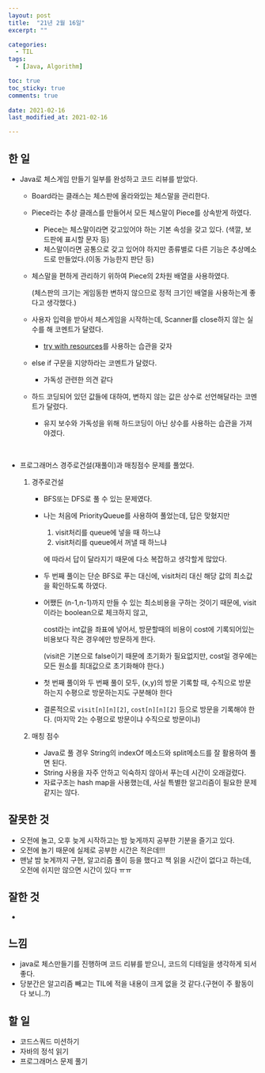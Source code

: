 ```yaml
---
layout: post
title:  "21년 2월 16일"
excerpt: ""

categories:
  - TIL
tags:
  - [Java, Algorithm]

toc: true
toc_sticky: true
comments: true
 
date: 2021-02-16
last_modified_at: 2021-02-16

---
```


## 한 일

- Java로 체스게임 만들기 일부를 완성하고 코드 리뷰를 받았다.

  - Board라는 클래스는 체스판에 올라와있는 체스말을 관리한다.

  - Piece라는 추상 클래스를 만들어서 모든 체스말이 Piece를 상속받게 하였다.

    - Piece는 체스말이라면 갖고있어야 하는 기본 속성을 갖고 있다. (색깔, 보드판에 표시할 문자 등)
    - 체스말이라면 공통으로 갖고 있어야 하지만 종류별로 다른 기능은 추상메소드로 만들었다.(이동 가능한지 판단 등)

  - 체스말을 편하게 관리하기 위하여 Piece의 2차원 배열을 사용하였다.

    (체스판의 크기는 게임동한 변하지 않으므로 정적 크기인 배열을 사용하는게 좋다고 생각했다.)

  - 사용자 입력을 받아서 체스게임을 시작하는데, Scanner를 close하지 않는 실수를 해 코멘트가 달렸다.
    
    -  [try with resources](https://www.baeldung.com/java-try-with-resources)를 사용하는 습관을 갖자
  - else if 구문을 지양하라는 코멘트가 달렸다.
    
    - 가독성 관련한 의견 같다
  - 하드 코딩되어 있던 값들에 대하여, 변하지 않는 값은 상수로 선언해달라는 코멘트가 달렸다.
    
    - 유지 보수와 가독성을 위해 하드코딩이 아닌 상수를 사용하는 습관을 가져야겠다.

<br>

- 프로그래머스 경주로건설(재풀이)과 매칭점수 문제를 풀었다.

  1. 경주로건설

     - BFS또는 DFS로 풀 수 있는 문제였다.

     - 나는 처음에 PriorityQueue를 사용하여 풀었는데, 답은 맞혔지만 

       1. visit처리를 queue에 넣을 때 하느냐
       2. visit처리를 queue에서 꺼낼 때 하느냐

       에 따라서 답이 달라지기 때문에 다소 복잡하고 생각할게 많았다.

     - 두 번째 풀이는 단순 BFS로 푸는 대신에, visit처리 대신 해당 값의 최소값을 확인하도록 하였다.

     - 어쨌든 (n-1,n-1)까지 만들 수 있는 최소비용을 구하는 것이기 때문에, visit이라는 boolean으로 체크하지 않고,

       cost라는 int값을 좌표에 넣어서, 방문할때의 비용이 cost에 기록되어있는 비용보다 작은 경우에만 방문하게 한다.

       (visit은 기본으로 false이기 때문에 초기화가 필요없지만, cost일 경우에는 모든 원소를 최대값으로 초기화해야 한다.)
     
     - 첫 번째 풀이와 두 번째 풀이 모두, (x,y)의 방문 기록할 때, 수직으로 방문하는지 수평으로 방문하는지도 구분해야 한다
     
     - 결론적으로 `visit[n][n][2]`, `cost[n][n][2]` 등으로 방문을 기록해야 한다. (마지막 2는 수평으로 방문이냐 수직으로 방문이냐)
  
  2. 매칭 점수
     - Java로 풀 경우 String의 indexOf 메소드와 split메소드를 잘 활용하여 풀면 된다.
     - String 사용을 자주 안하고 익숙하지 않아서 푸는데 시간이 오래걸렸다.
     - 자료구조는 hash map을 사용했는데, 사실 특별한 알고리즘이 필요한 문제 같지는 않다.

## 잘못한 것

- 오전에 놀고, 오후 늦게 시작하고는 밤 늦게까지 공부한 기분을 즐기고 있다.
- 오전에 놀기 때문에 실제로 공부한 시간은 적은데!!!
- 맨날 밤 늦게까지 구현, 알고리즘 풀이 등을 했다고 책 읽을 시간이 없다고 하는데, 오전에 쉬지만 않으면 시간이 있다 ㅠㅠ

## 잘한 것

- 

## 느낌

- java로 체스만들기를 진행하며 코드 리뷰를 받으니, 코드의 디테일을 생각하게 되서 좋다.
- 당분간은 알고리즘 빼고는 TIL에 적을 내용이 크게 없을 것 같다.(구현이 주 활동이다 보니..?)

## 할 일

- 코드스쿼드 미션하기
- 자바의 정석 읽기
- 프로그래머스 문제 풀기

